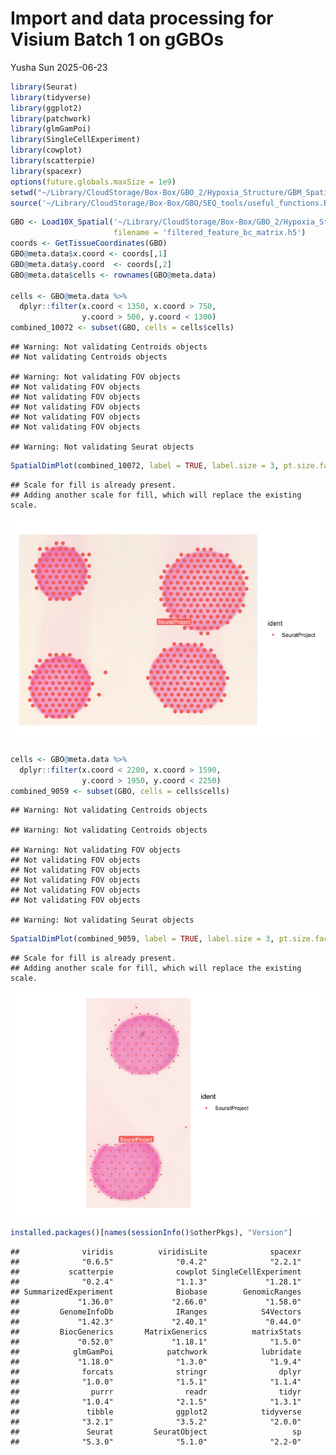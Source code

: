 Import and data processing for Visium Batch 1 on gGBOs
================
Yusha Sun
2025-06-23

``` r
library(Seurat)
library(tidyverse)
library(ggplot2)
library(patchwork)
library(glmGamPoi)
library(SingleCellExperiment)
library(cowplot)
library(scatterpie)
library(spacexr)
options(future.globals.maxSize = 1e9)
setwd("~/Library/CloudStorage/Box-Box/GBO_2/Hypoxia_Structure/GBM_Spatial")
source('~/Library/CloudStorage/Box-Box/GBO/SEQ_tools/useful_functions.R')
```

``` r
GBO <- Load10X_Spatial('~/Library/CloudStorage/Box-Box/GBO_2/Hypoxia_Structure/GBM_Spatial/Visium_FFPE/10072_9059/outs/',
                       filename = 'filtered_feature_bc_matrix.h5')
coords <- GetTissueCoordinates(GBO)
GBO@meta.data$x.coord <- coords[,1]
GBO@meta.data$y.coord  <- coords[,2]
GBO@meta.data$cells <- rownames(GBO@meta.data)

cells <- GBO@meta.data %>%
  dplyr::filter(x.coord < 1350, x.coord > 750,
                y.coord > 500, y.coord < 1300)
combined_10072 <- subset(GBO, cells = cells$cells)
```

    ## Warning: Not validating Centroids objects
    ## Not validating Centroids objects

    ## Warning: Not validating FOV objects
    ## Not validating FOV objects
    ## Not validating FOV objects
    ## Not validating FOV objects
    ## Not validating FOV objects
    ## Not validating FOV objects

    ## Warning: Not validating Seurat objects

``` r
SpatialDimPlot(combined_10072, label = TRUE, label.size = 3, pt.size.factor = 5, image.alpha = 1) + theme(aspect.ratio = 0.8)
```

    ## Scale for fill is already present.
    ## Adding another scale for fill, which will replace the existing scale.

![](1_Import_Counts_Integration_files/figure-gfm/unnamed-chunk-2-1.png)<!-- -->

``` r
cells <- GBO@meta.data %>%
  dplyr::filter(x.coord < 2200, x.coord > 1590,
                y.coord > 1950, y.coord < 2250)
combined_9059 <- subset(GBO, cells = cells$cells)
```

    ## Warning: Not validating Centroids objects

    ## Warning: Not validating Centroids objects

    ## Warning: Not validating FOV objects
    ## Not validating FOV objects
    ## Not validating FOV objects
    ## Not validating FOV objects
    ## Not validating FOV objects
    ## Not validating FOV objects

    ## Warning: Not validating Seurat objects

``` r
SpatialDimPlot(combined_9059, label = TRUE, label.size = 3, pt.size.factor = 5, image.alpha = 1) + theme(aspect.ratio = 2)
```

    ## Scale for fill is already present.
    ## Adding another scale for fill, which will replace the existing scale.

![](1_Import_Counts_Integration_files/figure-gfm/unnamed-chunk-2-2.png)<!-- -->

``` r
installed.packages()[names(sessionInfo()$otherPkgs), "Version"]
```

    ##              viridis          viridisLite              spacexr 
    ##              "0.6.5"              "0.4.2"              "2.2.1" 
    ##           scatterpie              cowplot SingleCellExperiment 
    ##              "0.2.4"              "1.1.3"             "1.28.1" 
    ## SummarizedExperiment              Biobase        GenomicRanges 
    ##             "1.36.0"             "2.66.0"             "1.58.0" 
    ##         GenomeInfoDb              IRanges            S4Vectors 
    ##             "1.42.3"             "2.40.1"             "0.44.0" 
    ##         BiocGenerics       MatrixGenerics          matrixStats 
    ##             "0.52.0"             "1.18.1"              "1.5.0" 
    ##            glmGamPoi            patchwork            lubridate 
    ##             "1.18.0"              "1.3.0"              "1.9.4" 
    ##              forcats              stringr                dplyr 
    ##              "1.0.0"              "1.5.1"              "1.1.4" 
    ##                purrr                readr                tidyr 
    ##              "1.0.4"              "2.1.5"              "1.3.1" 
    ##               tibble              ggplot2            tidyverse 
    ##              "3.2.1"              "3.5.2"              "2.0.0" 
    ##               Seurat         SeuratObject                   sp 
    ##              "5.3.0"              "5.1.0"              "2.2-0"
